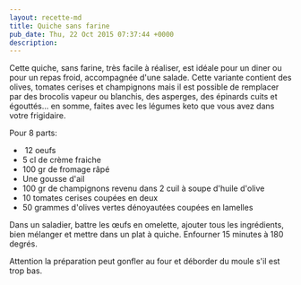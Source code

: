 ```yaml
---
layout: recette-md
title: Quiche sans farine
pub_date: Thu, 22 Oct 2015 07:37:44 +0000
description: 
---
```

Cette quiche, sans farine, très facile à réaliser, est idéale pour un diner ou pour un repas froid, accompagnée d'une salade. Cette variante contient des olives, tomates cerises et champignons mais il est possible de remplacer par des brocolis vapeur ou blanchis, des asperges, des épinards cuits et égouttés... en somme, faites avec les légumes keto que vous avez dans votre frigidaire.

Pour 8 parts:
<ul>
	<li> 12 oeufs</li>
	<li>5 cl de crème fraiche</li>
	<li>100 gr de fromage râpé</li>
	<li>Une gousse d'ail</li>
	<li>100 gr de champignons revenu dans 2 cuil à soupe d'huile d'olive</li>
	<li>10 tomates cerises coupées en deux</li>
	<li>50 grammes d'olives vertes dénoyautées coupées en lamelles</li>
</ul>
Dans un saladier, battre les œufs en omelette, ajouter tous les ingrédients, bien mélanger et mettre dans un plat à quiche. Enfourner 15 minutes à 180 degrés.

Attention la préparation peut gonfler au four et déborder du moule s'il est trop bas.
